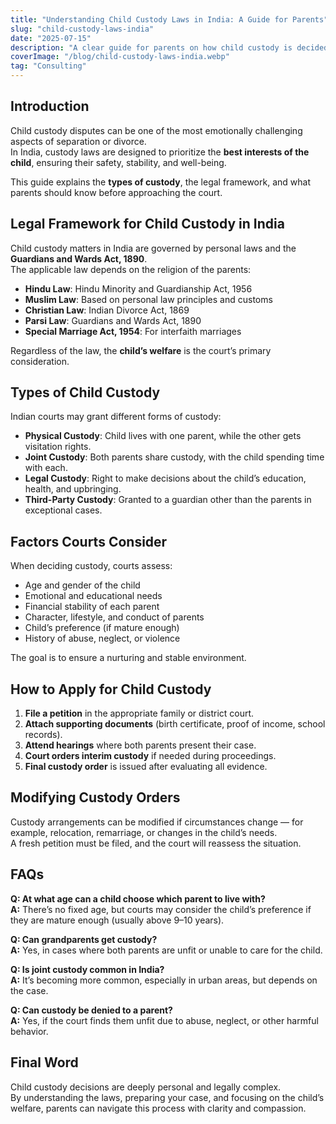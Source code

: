 ```yaml
---
title: "Understanding Child Custody Laws in India: A Guide for Parents"
slug: "child-custody-laws-india"
date: "2025-07-15"
description: "A clear guide for parents on how child custody is decided in India, including types of custody, legal provisions, and factors courts consider to protect the child’s best interests."
coverImage: "/blog/child-custody-laws-india.webp"
tag: "Consulting"
---
```


## Introduction

Child custody disputes can be one of the most emotionally challenging aspects of separation or divorce.  
In India, custody laws are designed to prioritize the **best interests of the child**, ensuring their safety, stability, and well-being.

This guide explains the **types of custody**, the legal framework, and what parents should know before approaching the court.

## Legal Framework for Child Custody in India

Child custody matters in India are governed by personal laws and the **Guardians and Wards Act, 1890**.  
The applicable law depends on the religion of the parents:

- **Hindu Law**: Hindu Minority and Guardianship Act, 1956  
- **Muslim Law**: Based on personal law principles and customs  
- **Christian Law**: Indian Divorce Act, 1869  
- **Parsi Law**: Guardians and Wards Act, 1890  
- **Special Marriage Act, 1954**: For interfaith marriages

Regardless of the law, the **child’s welfare** is the court’s primary consideration.

## Types of Child Custody

Indian courts may grant different forms of custody:

- **Physical Custody**: Child lives with one parent, while the other gets visitation rights.  
- **Joint Custody**: Both parents share custody, with the child spending time with each.  
- **Legal Custody**: Right to make decisions about the child’s education, health, and upbringing.  
- **Third-Party Custody**: Granted to a guardian other than the parents in exceptional cases.

## Factors Courts Consider

When deciding custody, courts assess:

- Age and gender of the child  
- Emotional and educational needs  
- Financial stability of each parent  
- Character, lifestyle, and conduct of parents  
- Child’s preference (if mature enough)  
- History of abuse, neglect, or violence

The goal is to ensure a nurturing and stable environment.

## How to Apply for Child Custody

1. **File a petition** in the appropriate family or district court.  
2. **Attach supporting documents** (birth certificate, proof of income, school records).  
3. **Attend hearings** where both parents present their case.  
4. **Court orders interim custody** if needed during proceedings.  
5. **Final custody order** is issued after evaluating all evidence.

## Modifying Custody Orders

Custody arrangements can be modified if circumstances change — for example, relocation, remarriage, or changes in the child’s needs.  
A fresh petition must be filed, and the court will reassess the situation.

## FAQs

**Q: At what age can a child choose which parent to live with?**  
**A:** There’s no fixed age, but courts may consider the child’s preference if they are mature enough (usually above 9–10 years).

**Q: Can grandparents get custody?**  
**A:** Yes, in cases where both parents are unfit or unable to care for the child.

**Q: Is joint custody common in India?**  
**A:** It’s becoming more common, especially in urban areas, but depends on the case.

**Q: Can custody be denied to a parent?**  
**A:** Yes, if the court finds them unfit due to abuse, neglect, or other harmful behavior.

## Final Word

Child custody decisions are deeply personal and legally complex.  
By understanding the laws, preparing your case, and focusing on the child’s welfare, parents can navigate this process with clarity and compassion.